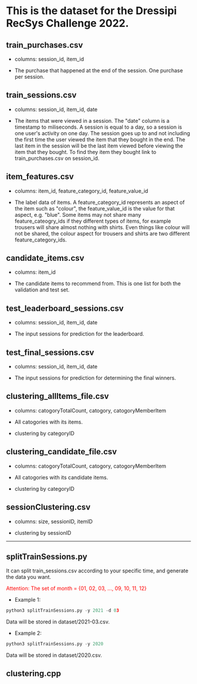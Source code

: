 # This is the dataset for the Dressipi RecSys Challenge 2022.

## train_purchases.csv
* columns: session_id, item_id

* The purchase that happened at the end of the session. One purchase per session.

## train_sessions.csv
* columns: session_id, item_id, date

* The items that were viewed in a session. The "date" column is a timestamp to miliseconds. A session is equal to a day, so a session is one user's activity on one day. The session goes up to and not including the first time the user viewed the item that they bought in the end. The last item in the session will be the last item viewed before viewing the item that they bought. To find they item they bought link to train_purchases.csv on session_id.

## item_features.csv
* columns: item_id, feature_category_id, feature_value_id

* The label data of items. A feature_category_id represents an aspect of the item such as "colour", the feature_value_id is the value for that aspect, e.g. "blue". Some items may not share many feature_cateogry_ids if they different types of items, for example trousers will share almost nothing with shirts. Even things like colour will not be shared, the colour aspect for trousers and shirts are two different feature_category_ids.

## candidate_items.csv
* columns: item_id

* The candidate items to recommend from. This is one list for both the validation and test set.

## test_leaderboard_sessions.csv
* columns: session_id, item_id, date

* The input sessions for prediction for the leaderboard.

## test_final_sessions.csv
* columns: session_id, item_id, date

* The input sessions for prediction for determining the final winners.

## clustering_allltems_file.csv
* columns: catogoryTotalCount, catogory, catogoryMemberItem

* All catogories with its items.
* clustering by categoryID

## clustering_candidate_file.csv
* columns: catogoryTotalCount, catogory, catogoryMemberItem

* All catogories with its candidate items.
* clustering by categoryID

## sessionClustering.csv
* columns: size, sessionID, itemID

* clustering by sessionID
***
## splitTrainSessions.py
It can split train_sessions.csv according to your specific time, and generate the data you want.

<font color=#FF0000>Attention: The set of month = {01, 02, 03, ..., 09, 10, 11, 12}</font>

* Example 1:
```py
python3 splitTrainSessions.py -y 2021 -d 03
```
Data will be stored in dataset/2021-03.csv.

* Example 2:
```py
python3 splitTrainSessions.py -y 2020
```
Data will be stored in dataset/2020.csv.

## clustering.cpp

